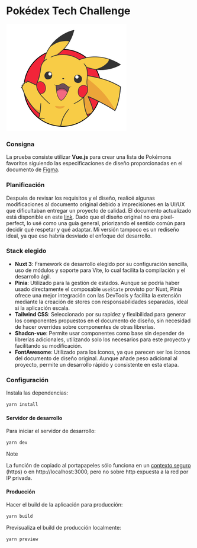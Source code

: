 # Pokédex Tech Challenge
![Pikachu te saluda](https://github.com/eypacha/pokedex-tech-challenge/blob/master/public/img/pikachu.webp)
### Consigna

La prueba consiste utilizar **Vue.js** para crear una lista de Pokémons favoritos siguiendo las especificaciones de diseño proporcionadas en el documento de [Figma](https://figma.com/design/RxextQHeFs98SQKdpTrahk/Pokédex).

### Planificación

Después de revisar los requisitos y el diseño, realicé algunas modificaciones al documento original debido a imprecisiones en la UI/UX que dificultaban entregar un proyecto de calidad. El documento actualizado está disponible en este [link](https://figma.com/design/LpJ72b9fSt8yfqOguKCFaW/Pokédex). Dado que el diseño original no era pixel-perfect, lo usé como una guía general, priorizando el sentido común para decidir qué respetar y qué adaptar. Mi versión tampoco es un rediseño ideal, ya que eso habría desviado el enfoque del desarrollo.

### Stack elegido

- **Nuxt 3**: Framework de desarrollo elegido por su configuración sencilla, uso de módulos y soporte para Vite, lo cual facilita la compilación y el desarrollo ágil.
- **Pinia**: Utilizado para la gestión de estados. Aunque se podría haber usado directamente el composable `useState` provisto por Nuxt, Pinia ofrece una mejor integración con las DevTools y facilita la extensión mediante la creación de stores con responsabilidades separadas, ideal si la aplicación escala.
- **Tailwind CSS**: Seleccionado por su rapidez y flexibilidad para generar los componentes propuestos en el documento de diseño, sin necesidad de hacer overrides sobre componentes de otras librerías.
- **Shadcn-vue**: Permite usar componentes como base sin depender de librerías adicionales, utilizando solo los necesarios para este proyecto y facilitando su modificación.
- **FontAwesome**: Utilizado para los íconos, ya que parecen ser los íconos del documento de diseño original. Aunque añade peso adicional al proyecto, permite un desarrollo rápido y consistente en esta etapa.

### Configuración

Instala las dependencias:

```bash
yarn install
```

#### Servidor de desarrollo

Para iniciar el servidor de desarrollo:

```bash
yarn dev
```

> [!NOTE] 
> La función de copiado al portapapeles sólo funciona en un [contexto seguro](https://developer.mozilla.org/en-US/docs/Web/Security/Secure_Contexts) (https) o en http://localhost:3000, pero no sobre http expuesta a la red por IP privada.

#### Producción

Hacer el build de la aplicación para producción:

```bash
yarn build
```

Previsualiza el build de producción localmente:

```bash
yarn preview
```